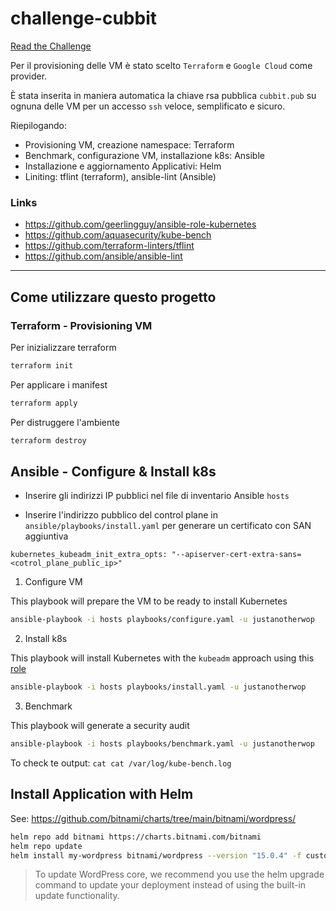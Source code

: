 # challenge-cubbit

[Read the Challenge]()


Per il provisioning delle VM  è stato scelto `Terraform` e  `Google Cloud` come provider. 

È stata inserita in maniera automatica la chiave rsa pubblica `cubbit.pub` su ognuna delle VM per un accesso `ssh` veloce, semplificato e sicuro.




Riepilogando:

- Provisioning VM, creazione namespace: Terraform
- Benchmark, configurazione VM, installazione k8s: Ansible
- Installazione e aggiornamento Applicativi: Helm
- Liniting: tflint (terraform), ansible-lint (Ansible)

### Links

- https://github.com/geerlingguy/ansible-role-kubernetes
- https://github.com/aquasecurity/kube-bench
- https://github.com/terraform-linters/tflint
- https://github.com/ansible/ansible-lint

--- 

## Come utilizzare questo progetto

### Terraform - Provisioning VM

Per inizializzare terraform

```bash
terraform init 
```

Per applicare i manifest

```bash
terraform apply
```

Per distruggere l'ambiente

```bash
terraform destroy
```

## Ansible - Configure & Install k8s

- Inserire gli indirizzi IP pubblici nel file di inventario Ansible `hosts`

- Inserire l'indirizzo pubblico del control plane in `ansible/playbooks/install.yaml` per generare un certificato con SAN aggiuntiva

`kubernetes_kubeadm_init_extra_opts: "--apiserver-cert-extra-sans=<cotrol_plane_public_ip>"`


1. Configure VM

This playbook will prepare the VM to be ready to install Kubernetes

```bash
ansible-playbook -i hosts playbooks/configure.yaml -u justanotherwop 
```

2. Install k8s

This playbook will install Kubernetes with the `kubeadm` approach using this [role](https://github.com/geerlingguy/ansible-role-kubernetes)

```bash
ansible-playbook -i hosts playbooks/install.yaml -u justanotherwop
```


3. Benchmark

This playbook will generate a security audit 

```bash
ansible-playbook -i hosts playbooks/benchmark.yaml -u justanotherwop
```

To check te output: `cat cat /var/log/kube-bench.log`

## Install Application with Helm

See: https://github.com/bitnami/charts/tree/main/bitnami/wordpress/

```sh
helm repo add bitnami https://charts.bitnami.com/bitnami
helm repo update
helm install my-wordpress bitnami/wordpress --version "15.0.4" -f custom-values.yaml 
```

 > To update WordPress core, we recommend you use the helm upgrade command to update your deployment instead of using the built-in update functionality.